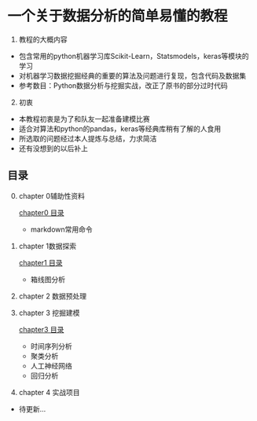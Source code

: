 # 一个关于数据分析的简单易懂的教程

1. 教程的大概内容

- 包含常用的python机器学习库Scikit-Learn，Statsmodels，keras等模块的学习
- 对机器学习数据挖掘经典的重要的算法及问题进行复现，包含代码及数据集
- 参考数目：Python数据分析与挖掘实战，改正了原书的部分过时代码

2. 初衷

- 本教程初衷是为了和队友一起准备建模比赛
- 适合对算法和python的pandas，keras等经典库稍有了解的人食用
- 所选取的问题经过本人提炼与总结，力求简洁
- 还有没想到的以后补上

## 目录

0. chapter 0辅助性资料

      [chapter0 目录](https://github.com/hj24/Data-analysis-tutorial/tree/master/chapter0)

      - markdown常用命令

1. chapter 1数据探索

   [chapter1 目录](https://github.com/hj24/Data-analysis-tutorial/tree/master/chapter1)

   - 箱线图分析

2. chapter 2 数据预处理

3. chapter 3 挖掘建模

   [chapter3 目录](https://github.com/hj24/Data-analysis-tutorial/tree/master/chapter3)

   - 时间序列分析
   - 聚类分析
   - 人工神经网络
   - 回归分析

4. chapter 4 实战项目

- 待更新...

